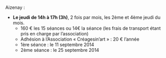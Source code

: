 
Aizenay :

* __Le jeudi de 14h à 17h (3h)__, 2 fois par mois, les 2ème et 4ème jeudi du mois.
  - 160 € les 15 séances ou 14€ la séance (les frais de transport étant pris en charge par l’association)
  - Adhésion à l’Association « Créagesin’art » : 20 € l’année
  - 1ère séance : le 11 septembre 2014
  - 2ème séance : le 25 septembre 2014
